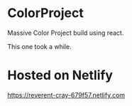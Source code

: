 # ColorProject
Massive Color Project build using react.

This one took a while. 

# Hosted on Netlify
https://reverent-cray-679f57.netlify.com
